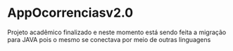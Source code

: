 # AppOcorrenciasv2.0


Projeto acadêmico finalizado  e neste momento está sendo feita a migração para JAVA 
pois o mesmo se conectava por meio de outras linguagens

